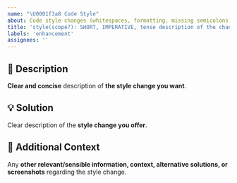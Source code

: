 ```yaml
---
name: "\U0001f3a8 Code Style"
about: Code style changes (whitespaces, formatting, missing semicolons, etc) that do not affect the meaning of the code.
title: 'style(scope?): SHORT, IMPERATIVE, tense description of the change'
labels: 'enhancement'
assignees: ''
---
```

<!-- **********************************************************************************************
Hey! 🍻

Please search open and closed style change requests before submitting a new style change request.
Existing style change requests may present your particular change or similar enough
to contribute to that, thus simplify and make the style change request more clear.
*********************************************************************************************** -->

🚀 Description
---------------------------------------------------------------------------------------------------

**Clear and concise** description of **the style change you want**.

💡 Solution
---------------------------------------------------------------------------------------------------

Clear description of the **style change you offer**.

💬 Additional Context
---------------------------------------------------------------------------------------------------

Any **other relevant/sensible information, context, alternative solutions, or screenshots** regarding the style change.
